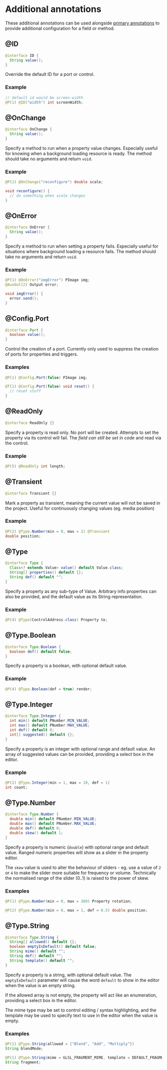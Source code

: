 # Additional annotations

These additional annotations can be used alongside [primary annotations](coding-annotations.md)
to provide additional configuration for a field or method.

## @ID

```java
@interface ID {
  String value();
}
```

Override the default ID for a port or control.

### Example

```java
// default id would be screen-width
@P(1) @ID("width") int screenWidth; 
```

## @OnChange

```java
@interface OnChange {
  String value();
}
```

Specify a method to run when a property value changes. Especially useful for knowing
when a background loading resource is ready. The method should take no arguments
and return `void`.

### Example

```java
@P(1) @OnChange("reconfigure") double scale;

void reconfigure() {
  // do something when scale changes
}
```

## @OnError

```java
@interface OnError {
  String value();
}
```

Specify a method to run when setting a property fails. Especially useful for situations
where background loading a resource fails. The method should take no arguments and return `void`.

### Example

```java
@P(1) @OnError("imgError") PImage img;
@AuxOut(2) Output error;

void imgError() {
  error.send();
}
```

## @Config.Port

```java
@interface Port {
  boolean value();
}
```

Control the creation of a port. Currently only used to suppress the creation of ports
for properties and triggers.

### Examples

```java
@P(1) @Config.Port(false) PImage img;
```

```java
@T(1) @Config.Port(false) void reset() {
  // reset stuff
}
```

## @ReadOnly

```java
@interface ReadOnly {}
```

Specify a property is read only. No port will be created. Attempts to set the property
via its control will fail. The _field can still be set in code_ and read via the control.

### Example

```java
@P(5) @ReadOnly int length;
```

## @Transient

```java
@interface Transient {}
```

Mark a property as transient, meaning the current value will not be saved in the project.
Useful for continuously changing values (eg. media position)

### Example

```java
@P(2) @Type.Number(min = 0, max = 1) @Transient
double position;
```

## @Type

```java
@interface Type {
  Class<? extends Value> value() default Value.class;
  String[] properties() default {};
  String def() default "";
}
```

Specify a property as any sub-type of Value. Arbitrary info properties can also be
provided, and the default value as its String representation.

### Example

```java
@P(4) @Type(ControlAddress.class) Property to;
```

## @Type.Boolean

```java
@interface Type.Boolean {
  boolean def() default false;
}
```

Specify a property is a boolean, with optional default value.

### Example

```java
@P(4) @Type.Boolean(def = true) render;
```

## @Type.Integer

```java
@interface Type.Integer {
  int min() default PNumber.MIN_VALUE;
  int max() default PNumber.MAX_VALUE;
  int def() default 0;
  int[] suggested() default {};
}
```

Specify a property is an integer with optional range and default value. An array of
suggested values can be provided, providing a select box in the editor.

### Example

```java
@P(2) @Type.Integer(min = 1, max = 10, def = 1)
int count;
```

## @Type.Number

```java
@interface Type.Number {
  double min() default PNumber.MIN_VALUE;
  double max() default PNumber.MAX_VALUE;
  double def() default 0;
  double skew() default 1;
}
```

Specify a property is numeric (`double`) with optional range and default value.
Ranged numeric properties will show as a slider in the property editor.

The `skew` value is used to alter the behaviour of sliders - eg. use a value of `2` or `4`
to make the slider more suitable for frequency or volume. Technically the normalised
range of the slider (0..1) is raised to the power of skew.

### Examples

```java
@P(1) @Type.Number(min = 0, max = 360) Property rotation;
```

```java
@P(2) @Type.Number(min = 0, max = 1, def = 0.5) double position;
```

## @Type.String

```java
@interface Type.String {
  String[] allowed() default {};
  boolean emptyIsDefault() default false;
  String mime() default "";
  String def() default "";
  String template() default "";
}
```

Specify a property is a string, with optional default value. The `emptyIsDefault`
parameter will cause the word `default` to show in the editor when the value is an
empty string.

If the allowed array is not empty, the property will act like an enumeration, providing
a select box in the editor.

The mime type may be set to control editing / syntax highlighting, and the template
may be used to specify text to use in the editor when the value is empty.

### Examples

```java
@P(1) @Type.String(allowed = {"Blend", "Add", "Multiply"})
String blendMode;
```

```java
@P(1) @Type.String(mime = GLSL_FRAGMENT_MIME, template = DEFAULT_FRAGMENT_SHADER)
String fragment;
```
